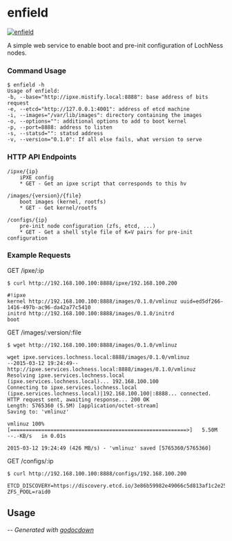 # enfield

[![enfield](https://godoc.org/github.com/mistifyio/lochness/cmd/enfield?status.png)](https://godoc.org/github.com/mistifyio/lochness/cmd/enfield)

A simple web service to enable boot and pre-init configuration of LochNess
nodes.

### Command Usage

    $ enfield -h
    Usage of enfield:
    -b, --base="http://ipxe.mistify.local:8888": base address of bits request
    -e, --etcd="http://127.0.0.1:4001": address of etcd machine
    -i, --images="/var/lib/images": directory containing the images
    -o, --options="": additional options to add to boot kernel
    -p, --port=8888: address to listen
    -s, --statsd="": statsd address
    -v, --version="0.1.0": If all else fails, what version to serve

### HTTP API Endpoints

    /ipxe/{ip}
    	iPXE config
    	* GET - Get an ipxe script that corresponds to this hv

    /images/{version}/{file}
    	boot images (kernel, rootfs)
    	* GET - Get kernel/rootfs

    /configs/{ip}
    	pre-init node configuration (zfs, etcd, ...)
    	* GET - Get a shell style file of K=V pairs for pre-init configuration


### Example Requests

GET /ipxe/:ip

    $ curl http://192.168.100.100:8888/ipxe/192.168.100.200

    #!ipxe
    kernel http://192.168.100.100:8888/images/0.1.0/vmlinuz uuid=ed5df266-1416-497b-ac96-da42a77c5410
    initrd http://192.168.100.100:8888/images/0.1.0/initrd
    boot

GET /images/:version/:file

    $ wget http://192.168.100.100:8888/images/0.1.0/vmlinuz

    wget ipxe.services.lochness.local:8888/images/0.1.0/vmlinuz
    --2015-03-12 19:24:49--  http://ipxe.services.lochness.local:8888/images/0.1.0/vmlinuz
    Resolving ipxe.services.lochness.local (ipxe.services.lochness.local)... 192.168.100.100
    Connecting to ipxe.services.lochness.local (ipxe.services.lochness.local)|192.168.100.100|:8888... connected.
    HTTP request sent, awaiting response... 200 OK
    Length: 5765360 (5.5M) [application/octet-stream]
    Saving to: 'vmlinuz'

    vmlinuz	100%[=========================================================>]   5.50M  --.-KB/s   in 0.01s

    2015-03-12 19:24:49 (426 MB/s) - 'vmlinuz' saved [5765360/5765360]

GET /configs/:ip

    $ curl http://192.168.100.100:8888/configs/192.168.100.200

    ETCD_DISCOVERY=https://discovery.etcd.io/3e86b59982e49066c5d813af1c2e2579cbf573de
    ZFS_POOL=raid0
## Usage

--
*Generated with [godocdown](https://github.com/robertkrimen/godocdown)*

